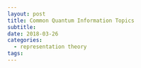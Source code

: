 ```yaml
---
layout: post
title: Common Quantum Information Topics
subtitle:
date: 2018-03-26
categories:
  - representation theory
tags:
---
```

